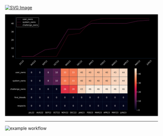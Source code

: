 <a href="https://app.hackthebox.com/profile/1190029">
  <img src="https://github.com/IrishMaestro/irishmaestro/assets/70972101/9a032a5b-5a92-41e7-aa74-45156e96c902" alt="SVG Image" width="900" height="75">
</a>

![htb_achievement_graph](./htb_achievement_graph.png)

<!-- ![htb_rank_graph](./htb_rank_graph.png) -->

<!-- <img src="https://github.com/IrishMaestro/irishmaestro/assets/70972101/055f5226-af44-45bd-a683-ec791207071d" alt="htb_rank" width="450" /> -->

----
![example workflow](https://github.com/irishmaestro/irishmaestro/actions/workflows/hacktheplanet2.yml/badge.svg)

<!-- width="450" /> -->

<!-- [![hackerone_logo_white](https://user-images.githubusercontent.com/70972101/232349059-b82a5952-96ac-43a4-87f4-06485dea3505.png "h1_profile")](https://hackerone.com/irishmaestro?type=user) -->
